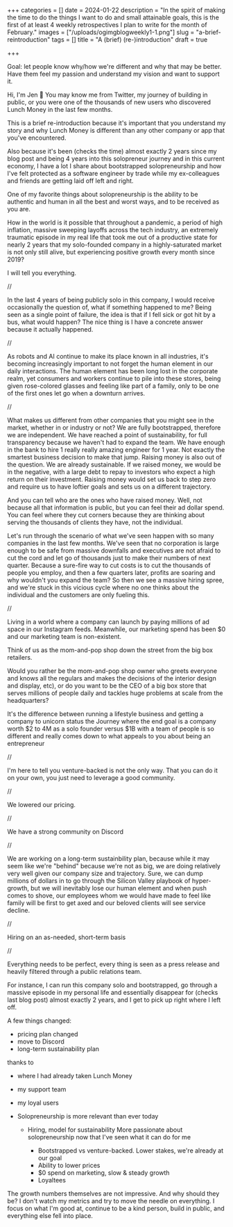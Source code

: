 +++
categories = []
date = 2024-01-22
description = "In the spirit of making the time to do the things I want to do and small attainable goals, this is the first of at least 4 weekly retrospectives I plan to write for the month of February."
images = ["/uploads/ogimgblogweekly1-1.png"]
slug = "a-brief-reintroduction"
tags = []
title = "A (brief) (re-)introduction"
draft = true

+++

Goal: let people know why/how we're different and why that may be better. Have them feel my passion and understand my vision and want to support it.

Hi, I'm Jen 👋 You may know me from Twitter, my journey of building in public, or you were one of the thousands of new users who discovered Lunch Money in the last few months.

This is a brief re-introduction because it's important that you understand my story and why Lunch Money is different than any other company or app that you've encountered.

Also because it's been (checks the time) almost exactly 2 years since my blog post and being 4 years into this solopreneur journey and in this current economy, I have a lot I share about bootstrapped solopreneurship and how I've felt protected as a software engineer by trade while my ex-colleagues and friends are getting laid off left and right.

One of my favorite things about solopreneurship is the ability to be authentic and human in all the best and worst ways, and to be received as you are.

How in the world is it possible that throughout a pandemic, a period of high inflation, massive sweeping layoffs across the tech industry, an extremely traumatic episode in my real life that took me out of a productive state for nearly 2 years that my solo-founded company in a highly-saturated market is not only still alive, but experiencing positive growth every month since 2019?

I will tell you everything.

//

In the last 4 years of being publicly solo in this company, I would receive occasionally the question of, what if something happened to me? Being seen as a single point of failure, the idea is that if I fell sick or got hit by a bus, what would happen? The nice thing is I have a concrete answer because it actually happened.

//

As robots and AI continue to make its place known in all industries, it's becoming increasingly important to not forget the human element in our daily interactions. The human element has been long lost in the corporate realm, yet consumers and workers continue to pile into these stores, being given rose-colored glasses and feeling like part of a family, only to be one of the first ones let go when a downturn arrives.

//

What makes us different from other companies that you might see in the market, whether in or industry or not? We are fully bootstrapped, therefore we are independent. We have reached a point of sustainability, for full transparency because we haven't had to expand the team. We have enough in the bank to hire 1 really really amazing engineer for 1 year. Not exactly the smartest business decision to make that jump. Raising money is also out of the question. We are already sustainable. If we raised money, we would be in the negative, with a large debt to repay to investors who expect a high return on their investment. Raising money would set us back to step zero and require us to have loftier goals and sets us on a different trajectory.

And you can tell who are the ones who have raised money. Well, not because all that information is public, but you can feel their ad dollar spend. You can feel where they cut corners because they are thinking about serving the thousands of clients they have, not the individual.

Let's run through the scenario of what we've seen happen with so many companies in the last few months. We've seen that no corporation is large enough to be safe from massive downfalls and executives are not afraid to cut the cord and let go of thousands just to make their numbers of next quarter. Because a sure-fire way to cut costs is to cut the thousands of people you employ, and then a few quarters later, profits are soaring and why wouldn't you expand the team? So then we see a massive hiring spree, and we're stuck in this vicious cycle where no one thinks about the individual and the customers are only fueling this.

//

Living in a world where a company can launch by paying millions of ad space in our Instagram feeds. Meanwhile, our marketing spend has been $0 and our marketing team is non-existent.

Think of us as the mom-and-pop shop down the street from the big box retailers.

Would you rather be the mom-and-pop shop owner who greets everyone and knows all the regulars and makes the decisions of the interior design and display, etc), or do you want to be the CEO of a big box store that serves millions of people daily and tackles huge problems at scale from the headquarters?

It's the difference between running a lifestyle business and getting a company to unicorn status
the Journey where the end goal is a company worth $2 to 4M as a solo founder versus $1B with a team of people is so different and really comes down to what appeals to you about being an entrepreneur

//

I'm here to tell you venture-backed is not the only way. That you can do it on your own, you just need to leverage a good community.

//

We lowered our pricing.

//

We have a strong community on Discord

//

We are working on a long-term sustainbility plan, because while it may seem like we're "behind" because we're not as big, we are doing relatively very well given our company size and trajectory. Sure, we can dump millions of dollars in to go through the Silicon Valley playbook of hyper-growth, but we will inevitably lose our human element and when push comes to shove, our employees whom we would have made to feel like family will be first to get axed and our beloved clients will see service decline.

//

Hiring on an as-needed, short-term basis

//

Everything needs to be perfect, every thing is seen as a press release and heavily filtered through a public relations team.

For instance, I can run this company solo and bootstrapped, go through a massive episode in my personal life and essentially disappear for (checks last blog post) almost exactly 2 years, and I get to pick up right where I left off.

A few things changed:

- pricing plan changed
- move to Discord
- long-term sustainability plan

thanks to

- where I had already taken Lunch Money
- my support team
- my loyal users

- Solopreneurship is more relevant than ever today

  - Hiring, model for sustainability
    More passionate about solopreneurship now that I've seen what it can do for me

    - Bootstrapped vs venture-backed. Lower stakes, we're already at our goal
    - Ability to lower prices
    - $0 spend on marketing, slow & steady growth
    - Loyaltees

The growth numbers themselves are not impressive. And why should they be? I don't watch my metrics and try to move the needle on everything. I focus on what I'm good at, continue to be a kind person, build in public, and everything else fell into place.
